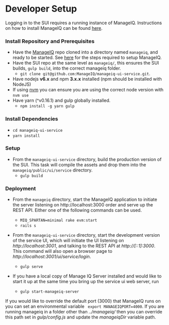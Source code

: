 # Developer Setup

Logging in to the SUI requires a running instance of ManageIQ. Instructions on how to install ManageIQ can be found
[here](https://github.com/ManageIQ/guides/blob/master/developer_setup.md).

### Install Repository and Prerequisites

- Have the [ManageIQ](http://github.com/ManageIQ/manageiq) repo cloned into a
  directory named `manageiq`, and ready to be started. See [here](https://github.com/ManageIQ/guides/blob/master/developer_setup.md)
  for the steps required to setup ManageIQ.
- Have the SUI repo at the same level as `manageiq/`, this ensures the SUI builds, `gulp build`, into the correct manageiq folder.
  - `git clone git@github.com:ManageIQ/manageiq-ui-service.git`.
- Have nodejs **v6.x** and npm **3.x.x** installed (npm should be installed with NodeJS)
- If using [nvm](https://github.com/creationix/nvm) you can ensure you are using the correct node version with `nvm use`
- Have yarn (^v0.16.1) and gulp globally installed.
  - `npm install -g yarn gulp`

### Install Dependencies

- `cd manageiq-ui-service`
- `yarn install`

### Setup

- From the `manageiq-ui-service` directory, build the production version of
  the SUI. This task  will compile the assets and drop them into the `manageiq/public/ui/service` directory.
  - `gulp build`


### Deployment

- From the `manageiq` directory, start the ManageIQ application to initiate the server listening on
http://localhost:3000 order and serve up the REST API.
  Either one of the following commands can be used.
  - `MIQ_SPARTAN=minimal rake evm:start`
  - `rails s`

- From the `manageiq-ui-service` directory, start the development version of
  the service UI, which will initiate the UI listening on _http://localhost:3001_, and talking to the REST API at
  _http://[::1]:3000_.  This command will also open a browser page to  _http://localhost:3001/ui/service/login_.
  - `gulp serve`
- If you have a local copy of Manage IQ Server installed and would like to start it up at the same time you bring up the service ui web server, run
	- ``` gulp start-manageiq-server ```

If you would like to override the default port (3000) that ManageIQ runs on you can set an environmental variable ``` export MANAGEIQPORT=4000```.
If you are running manageiq in a folder other than _../manageiq/_ then you can override this path set in _gulp/config.js_ and update the _manageiqDir_ variable path.
